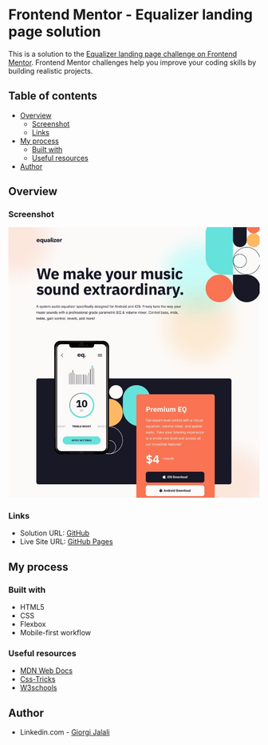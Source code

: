 # Frontend Mentor - Equalizer landing page solution

This is a solution to the [Equalizer landing page challenge on Frontend Mentor](https://www.frontendmentor.io/challenges/equalizer-landing-page-7VJ4gp3DE). Frontend Mentor challenges help you improve your coding skills by building realistic projects.

## Table of contents

- [Overview](#overview)
  - [Screenshot](#screenshot)
  - [Links](#links)
- [My process](#my-process)
  - [Built with](#built-with)
  - [Useful resources](#useful-resources)
- [Author](#author)

## Overview

### Screenshot

![Equalizer Landing Page](./preview.jpeg)

### Links

- Solution URL: [GitHub](https://github.com/Giorgi-Jalali/equalizer-landing-page)
- Live Site URL: [GitHub Pages](https://Giorgi-Jalali.github.io/equalizer-landing-page)

## My process

### Built with

- HTML5
- CSS
- Flexbox
- Mobile-first workflow

### Useful resources

- [MDN Web Docs](https://developer.mozilla.org/en-US/)
- [Css-Tricks](https://css-tricks.com/)
- [W3schools](https://www.w3schools.com/)

## Author

- Linkedin.com - [Giorgi Jalali](https://www.linkedin.com/in/giorgi-jalali-0336b8225/)

